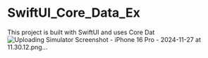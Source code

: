 # SwiftUI_Core_Data_Ex
This project is built with SwiftUI and uses Core Dat
![Uploading Simulator Screenshot - iPhone 16 Pro - 2024-11-27 at 11.30.12.png…]()
